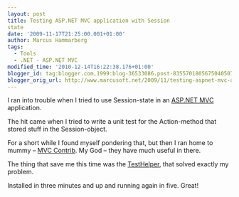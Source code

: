 ```yaml
---
layout: post
title: Testing ASP.NET MVC application with Session
state
date: '2009-11-17T21:25:00.001+01:00'
author: Marcus Hammarberg
tags:
  - Tools
  - .NET - ASP.NET MVC
modified_time: '2010-12-14T16:22:38.176+01:00'
blogger_id: tag:blogger.com,1999:blog-36533086.post-8355701805675040507
blogger_orig_url: http://www.marcusoft.net/2009/11/testing-aspnet-mvc-application-with.html
---
```



I ran into trouble when I tried to use Session-state in an
<a href="http://www.asp.net/mVC/" target="_blank">ASP.NET MVC</a>
application.

The hit came when I tried to write a unit test for the Action-method
that stored stuff in the Session-object.

For a short while I found myself pondering that, but then I ran home to
mummy – <a href="http://www.codeplex.com/MVCContrib" target="_blank">MVC
Contrib</a>. My God – they have much useful in there.

The thing that save me this time was the <a
href="http://mvccontrib.codeplex.com/wikipage?title=TestHelper&amp;referringTitle=Documentation"
target="_blank">TestHelper</a>, that solved exactly my problem.

Installed in three minutes and up and running again in five. Great!
